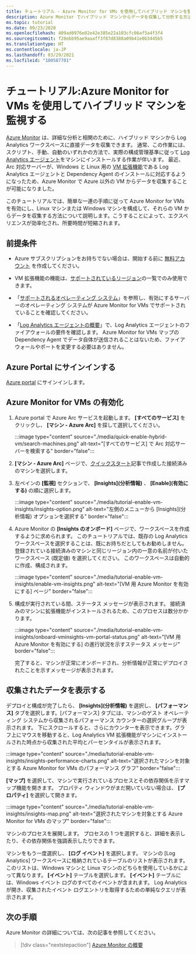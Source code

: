 ```yaml
---
title: チュートリアル - Azure Monitor for VMs を使用してハイブリッド マシンを監視する
description: Azure Monitor でハイブリッド マシンからデータを収集して分析する方法について説明します。
ms.topic: tutorial
ms.date: 09/23/2020
ms.openlocfilehash: 409ad0976e02e42e385e22a103cfc06af5a4f3f4
ms.sourcegitcommit: f28ebb95ae9aaaff3f87d8388a09b41e0b3445b5
ms.translationtype: HT
ms.contentlocale: ja-JP
ms.lasthandoff: 03/29/2021
ms.locfileid: "100587701"
---
```

# <a name="tutorial-monitor-a-hybrid-machine-with-azure-monitor-for-vms"></a>チュートリアル:Azure Monitor for VMs を使用してハイブリッド マシンを監視する

[Azure Monitor](../overview.md) は、詳細な分析と相関のために、ハイブリッド マシンから Log Analytics ワークスペースに直接データを収集できます。 通常、この作業には、スクリプト、手動、自動のいずれかの方法で、実際の構成管理基準に従って [Log Analytics エージェント](../../../azure-monitor/agents/agents-overview.md#log-analytics-agent)をマシンにインストールする作業が伴います。 最近、Arc 対応サーバーが、Windows と Linux 用の [VM 拡張機能](../manage-vm-extensions.md)である Log Analytics エージェントと Dependency Agent のインストールに対応するようになったため、Azure Monitor で Azure 以外の VM からデータを収集することが可能になりました。

このチュートリアルでは、簡単な一連の手順に従って Azure Monitor for VMs を有効にし、Linux マシンまたは Windows マシンを構成して、それらの VM からデータを収集する方法について説明します。こうすることによって、エクスペリエンスが効率化され、所要時間が短縮されます。  

## <a name="prerequisites"></a>前提条件

* Azure サブスクリプションをお持ちでない場合は、開始する前に [無料アカウント](https://azure.microsoft.com/free/?WT.mc_id=A261C142F) を作成してください。

* VM 拡張機能の機能は、[サポートされているリージョン](../overview.md#supported-regions)の一覧でのみ使用できます。

* 「[サポートされるオペレーティング システム](../../../azure-monitor/vm/vminsights-enable-overview.md#supported-operating-systems)」を参照し、有効にするサーバーのオペレーティング システムが Azure Monitor for VMs でサポートされていることを確認してください。

* 「[Log Analytics エージェントの概要](../../../azure-monitor/agents/log-analytics-agent.md#network-requirements)」で、Log Analytics エージェントのファイアウォールの要件を確認します。 Azure Monitor for VMs マップの Dependency Agent でデータ自体が送信されることはないため、ファイアウォールやポートを変更する必要はありません。

## <a name="sign-in-to-azure-portal"></a>Azure Portal にサインインする

[Azure portal](https://portal.azure.com) にサインインします。

## <a name="enable-azure-monitor-for-vms"></a>Azure Monitor for VMs の有効化

1. Azure portal で Azure Arc サービスを起動します。 **[すべてのサービス]** をクリックし、 **[マシン - Azure Arc]** を探して選択してください。

    :::image type="content" source="./media/quick-enable-hybrid-vm/search-machines.png" alt-text="[すべてのサービス] で Arc 対応サーバーを検索する" border="false":::

1. **[マシン - Azure Arc]** ページで、[クイックスタート](quick-enable-hybrid-vm.md)記事で作成した接続済みのマシンを選択します。

1. 左ペインの **[監視]** セクションで、 **[Insights]\(分析情報\)** 、 **[Enable]\(有効にする\)** の順に選択します。

    :::image type="content" source="./media/tutorial-enable-vm-insights/insights-option.png" alt-text="左側のメニューから [Insights]\(分析情報\) オプションを選択する" border="false":::

1. Azure Monitor の **[Insights のオンボード]** ページで、ワークスペースを作成するように求められます。 このチュートリアルでは、既存の Log Analytics ワークスペースを選択することは、既にお持ちだとしてもお勧めしません。 登録されている接続済みのマシンと同じリージョン内の一意の名前が付いたワークスペース (既定値) を選択してください。 このワークスペースは自動的に作成、構成されます。

    :::image type="content" source="./media/tutorial-enable-vm-insights/enable-vm-insights.png" alt-text="[VM 用 Azure Monitor を有効にする] ページ" border="false":::

1. 構成が実行されている間、ステータス メッセージが表示されます。 接続済みのマシンに拡張機能がインストールされるため、このプロセスは数分かかります。

    :::image type="content" source="./media/tutorial-enable-vm-insights/onboard-vminsights-vm-portal-status.png" alt-text="[VM 用 Azure Monitor を有効にする] の進行状況を示すステータス メッセージ" border="false":::

    完了すると、マシンが正常にオンボードされ、分析情報が正常にデプロイされたことを示すメッセージが表示されます。

## <a name="view-data-collected"></a>収集されたデータを表示する

デプロイと構成が完了したら、 **[Insights]\(分析情報\)** を選択し、 **[パフォーマンス]** タブを選択します。[パフォーマンス] タブには、マシンのゲスト オペレーティング システムから収集されるパフォーマンス カウンターの選択グループが表示されます。 下にスクロールすると、さらにカウンターを表示できます。グラフ上にマウスを移動すると、Log Analytics VM 拡張機能がマシンにインストールされた時点から収集された平均とパーセンタイルが表示されます。

:::image type="content" source="./media/tutorial-enable-vm-insights/insights-performance-charts.png" alt-text="選択されたマシンを対象とする Azure Monitor for VMs のパフォーマンス グラフ" border="false":::

**[マップ]** を選択して、マシンで実行されているプロセスとその依存関係を示すマップ機能を開きます。 プロパティ ウィンドウがまだ開いていない場合は、 **[プロパティ]** を選択して開きます。

:::image type="content" source="./media/tutorial-enable-vm-insights/insights-map.png" alt-text="選択されたマシンを対象とする Azure Monitor for VMs のマップ" border="false":::

マシンのプロセスを展開します。 プロセスの 1 つを選択すると、詳細を表示したり、その依存関係を強調表示したりできます。

マシンをもう一度選択し、 **[ログ イベント]** を選択します。 マシンの [Log Analytics] ワークスペースに格納されているテーブルのリストが表示されます。 このリストは、Windows マシンと Linux マシンのどちらを使用しているかによって異なります。 **[イベント]** テーブルを選択します。 **[イベント]** テーブルには、Windows イベント ログのすべてのイベントが含まれます。 Log Analytics が開き、収集されたイベント ログエントリを取得するための単純なクエリが表示されます。

## <a name="next-steps"></a>次の手順

Azure Monitor の詳細については、次の記事を参照してください。

> [!div class="nextstepaction"]
> [Azure Monitor の概要](../../../azure-monitor/overview.md)